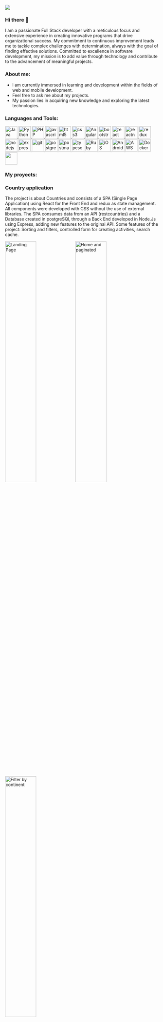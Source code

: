 ![](https://media.giphy.com/media/rvVHtEf42qjWDgmsDp/giphy.gif)

### Hi there 👋

I am a passionate Full Stack developer with a meticulous focus and extensive experience in creating innovative programs that drive organizational success. My commitment to continuous improvement leads me to tackle complex challenges with determination, always with the goal of finding effective solutions. Committed to excellence in software development, my mission is to add value through technology and contribute to the advancement of meaningful projects.

<h3 align="left">About me:</h3>

* I am currently immersed in learning and development within the fields of web and mobile development.
* Feel free to ask me about my projects.
* My passion lies in acquiring new knowledge and exploring the latest technologies.

<h3 align="left">Languages and Tools:</h3>
<p align="left">  <a href="URL_DE_JAVA" target="_blank">
    <img src="https://static.vecteezy.com/system/resources/previews/019/899/953/non_2x/java-free-download-free-png.png" alt="Java" width="40" height="40"/>
  </a>
  <a href="URL_DE_PYTHON" target="_blank">
    <img src="https://toppng.com/uploads/preview/python-language-icon-python-programming-language-icon-11553482772flfuzsqwz4.png" alt="Python" width="40" height="40"/>
  </a>
  <a href="URL_DE_PHP" target="_blank">
    <img src="https://encrypted-tbn0.gstatic.com/images?q=tbn:ANd9GcSWFKNxRfzBucVZEeBH-mIxl_WiHYrUFQrB5Q&usqp=CAU" alt="PHP" width="40" height="40"/>
  </a>
  <a href="https://developer.mozilla.org/en-US/docs/Web/JavaScript" target="_blank"> <img src="https://upload.wikimedia.org/wikipedia/commons/thumb/9/99/Unofficial_JavaScript_logo_2.svg/1024px-Unofficial_JavaScript_logo_2.svg.png" alt="javascript" width="40" height="40"/> </a> 
  <a href="https://www.w3.org/html/" target="_blank"> <img src="https://upload.wikimedia.org/wikipedia/commons/thumb/3/38/HTML5_Badge.svg/600px-HTML5_Badge.svg.png" alt="html5" width="40" height="40"/> </a>
<a href="https://www.w3schools.com/css/" target="_blank"> <img src="https://cdn4.iconfinder.com/data/icons/social-media-logos-6/512/121-css3-512.png" alt="css3" width="40" height="40"/> </a> 
 <a href="https://angular.io/" target="_blank">
    <img src="https://cdn4.iconfinder.com/data/icons/logos-and-brands/512/21_Angular_logo_logos-512.png" alt="Angular" width="40" height="40"/>
  </a>
<a href="https://getbootstrap.com" target="_blank"> <img src="https://upload.wikimedia.org/wikipedia/commons/thumb/b/b2/Bootstrap_logo.svg/1024px-Bootstrap_logo.svg.png" alt="bootstrap" width="40" height="40"/> </a> 
<a href="https://reactjs.org/" target="_blank"> <img src="https://seeklogo.com/images/R/react-logo-7B3CE81517-seeklogo.com.png" alt="react" width="40" height="40"/> </a> 
<a href="https://reactnative.dev/" target="_blank"> <img src="https://reactnative.dev/img/header_logo.svg" alt="reactnative" width="40" height="40"/> </a> 
<a href="https://redux.js.org" target="_blank"> <img src="https://seeklogo.com/images/R/redux-logo-9CA6836C12-seeklogo.com.png" alt="redux" width="40" height="40"/> </a> 
<a href="https://nodejs.org" target="_blank"> <img src="https://cdn.pixabay.com/photo/2015/04/23/17/41/node-js-736399_960_720.png" alt="nodejs" height="40"/> </a>
<a href="https://expressjs.com" target="_blank"> <img src="https://i.cloudup.com/zfY6lL7eFa-3000x3000.png" alt="express" height="40"/> </a> 
<a href="https://git-scm.com/" target="_blank"> <img src="https://www.vectorlogo.zone/logos/git-scm/git-scm-icon.svg" alt="git" width="40" height="40"/> </a> 
<a href="https://www.postgresql.org" target="_blank"> <img src="https://upload.wikimedia.org/wikipedia/commons/thumb/2/29/Postgresql_elephant.svg/1200px-Postgresql_elephant.svg.png" alt="postgresql" width="40" height="40"/> </a> 
<a href="https://postman.com" target="_blank"> <img src="https://www.vectorlogo.zone/logos/getpostman/getpostman-icon.svg" alt="postman" width="40" height="40"/> </a> 
<a href="https://www.typescriptlang.org/" target="_blank"> <img src="https://upload.wikimedia.org/wikipedia/commons/thumb/4/4c/Typescript_logo_2020.svg/1200px-Typescript_logo_2020.svg.png" alt="typescript" width="40" height="40"/> </a>
<a href="https://www.ruby-lang.org/" target="_blank">
    <img src="https://e7.pngegg.com/pngimages/24/674/png-clipart-web-development-ruby-on-rails-programming-language-computer-programming-ruby-text-logo-thumbnail.png" alt="Ruby on Rails" width="40" height="40"/>
  </a>
<a href="https://www.apple.com/ios" target="_blank">
    <img src="https://www.stickersmurali.com/it/img/asfs140-jpg/folder/products-listado-merchant/adesivi-apple-logo.jpg" alt="iOS" width="40" height="40"/>
  </a>
  <a href="https://www.android.com/" target="_blank">
    <img src="https://images.vexels.com/media/users/3/139556/isolated/preview/1718a076e29822051df8bcf8b5ce1124-logotipo-de-android.png" alt="Android" width="40" height="40"/>
  </a>
  <a href="https://aws.amazon.com/" target="_blank">
    <img src="https://logohistory.net/wp-content/uploads/2023/06/AWS-Emblem.png" alt="AWS" width="40" height="40"/>
  </a>
  <a href="https://www.docker.com/" target="_blank">
    <img src="https://w7.pngwing.com/pngs/34/543/png-transparent-docker-plain-wordmark-logo-icon-thumbnail.png" alt="Docker" width="40" height="40"/>
  </a>
  <a href="https://openai.com/" target="_blank">
    <img src="https://logowik.com/content/uploads/images/openai5002.jpg" height="40"/>
  </a>
  
  
  
 <h3 align="left">My proyects:</h3>
 <h3 align="left">Country application</h3>
 
  <p>
  The project is about Countries and consists of a SPA (Single Page Application) using React for the Front End and redux as state management. All components were developed with CSS without the use of external libraries. The SPA consumes data from an API (restcountries) and a Database created in postgreSQl, through a Back End developed in Node.Js using Express, adding new features to the original API. Some features of the project: Sorting and filters, controlled form for creating activities, search cache.
  </p>
   <p>
  <a><img width="45%" src="https://user-images.githubusercontent.com/78769625/158902871-95403533-0896-451c-ba10-30d31a54f502.png" alt="Landing Page" ></a>
  <a><img width="45%" src="https://user-images.githubusercontent.com/78769625/158903702-178139f2-d049-4f84-a73b-15134db19837.png" alt="Home and paginated "></a>
  <a><img width="45%" src="https://user-images.githubusercontent.com/78769625/158904096-e67088aa-d31d-4229-acd7-8f8a93afb507.png" alt="Filter by continent"></a>
 
  </p>
  <p>
    https://www.linkedin.com/feed/update/urn:li:activity:6910047377395449856/
  </p>
  
  
 <h3 align="left">E-commerce Beef Shop</h3>
 <p>
  Participation in an agile development team with one-week sprints presenting to a Product Owner progress on the development of a complete app for an E-commerce       with design and development of the following features: Basic e-commerce features (CRUD of products, auth, catalog, checkout, etc..)
  - Payment gateway integration (Mercado Pago).
  - Sending transactional emails (Node mailer).
  -Administration of shopping cart and product orders,
  -User administration, key management
   <p>
  <a><img width="45%" src="https://user-images.githubusercontent.com/78769625/166521348-ced29bec-51b1-4576-b7d7-2ac42a26bf61.png" alt=""></a>
  <a><img width="45%" src="https://user-images.githubusercontent.com/78769625/166521896-76bfb380-16af-4dcd-82bb-bdd238cf0e52.png" alt=""></a>
  <a><img width="45%" src="https://user-images.githubusercontent.com/78769625/166522037-aad8d7ec-43f9-46a5-a9e5-e01d018c0777.png" alt=""></a>
  </p>
  <p>
  https://beefshop.vercel.app/
  </p>
</p>

    
<h3 align="left">Connect with me:</h3>
<span >
<a href="https://www.linkedin.com/in/fabricio-olivera-developer/" ><img width="5%" src="https://cdn-icons-png.flaticon.com/512/174/174857.png"> &nbsp;
<a href="mailto:oliverafabricio25@gmail.com" ><img width="5%" src="https://cdn.icon-icons.com/icons2/2631/PNG/512/gmail_new_logo_icon_159149.png">
</span>



